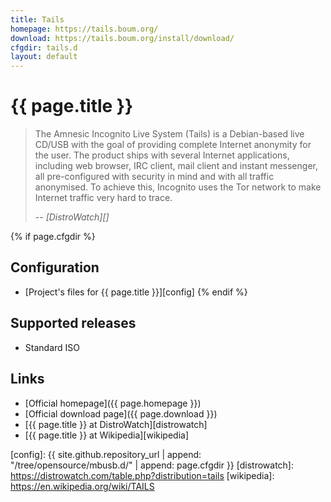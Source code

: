 ```yaml
---
title: Tails
homepage: https://tails.boum.org/
download: https://tails.boum.org/install/download/
cfgdir: tails.d
layout: default
---
```


# {{ page.title }}

> The Amnesic Incognito Live System (Tails) is a Debian-based live CD/USB with
> the goal of providing complete Internet anonymity for the user. The product
> ships with several Internet applications, including web browser, IRC client,
> mail client and instant messenger, all pre-configured with security in mind
> and with all traffic anonymised. To achieve this, Incognito uses the Tor
> network to make Internet traffic very hard to trace.
>
> -- <cite markdown="1">[DistroWatch][]</cite>


{% if page.cfgdir %}
## Configuration

- [Project's files for {{ page.title }}][config]
{% endif %}


## Supported releases

- Standard ISO


## Links

- [Official homepage]({{ page.homepage }})
- [Official download page]({{ page.download }})
- [{{ page.title }} at DistroWatch][distrowatch]
- [{{ page.title }} at Wikipedia][wikipedia]


[config]: {{ site.github.repository_url | append: "/tree/opensource/mbusb.d/" | append: page.cfgdir }}
[distrowatch]: https://distrowatch.com/table.php?distribution=tails
[wikipedia]: https://en.wikipedia.org/wiki/TAILS
